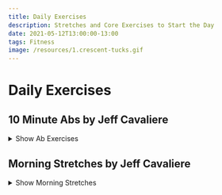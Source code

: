 ```yaml
---
title: Daily Exercises
description: Stretches and Core Exercises to Start the Day
date: 2021-05-12T13:00:00-13:00
tags: Fitness
image: /resources/1.crescent-tucks.gif
---
```


<h1>Daily Exercises</h1>

<h2>10 Minute Abs by Jeff Cavaliere</h2>

<details>
  <summary>Show Ab Exercises</summary>

  <p>Source: <a href="https://athleanx.com/articles/abs-for-men/10-minute-ab-workout">10 Minute Ab Workout | 8 Ab Exercises | Athlean-X</a> ; <a href="https://www.youtube.com/embed/i27K2ry9jEo">YouTube Video</a></p>
  
  <p>Perform Exercise for 45 seconds</p>
  <p>Rest for 15 seconds</p>

  <ul>
    <li><img src="/resources/1.crescent-tucks.gif" alt="Crescent Tucks"> Crescent Tucks</li>
    <li><img src="/resources/2.backward-7s.gif" alt="Backward 7s"> Backward 7x</li>
    <li><img src="/resources/3.swipers.gif" alt="Swipers"> Swipers</li>
    <li><img src="/resources/4.side-cycles.gif" alt="Side Cycles"> Side Cycles - Left</li>
    <li><img src="/resources/4.side-cycles.gif" alt="Side Cycles"> Side Cycles - Right</li>
    <li><img src="/resources/5.mountain-hip-dips.gif" alt="Mountain Hip Dips"> Mountain Hip Dips</li>
    <li><img src="/resources/6.frog-v-ups.gif" alt="Frog V-Ups"> Frog V-Ups</li>
    <li><img src="/resources/7.side-scissor-crunch.gif" alt="Side Scissor Crunches"> Side Scissor Crunches - Left</li>
    <li><img src="/resources/7.side-scissor-crunch.gif" alt="Side Scissor Crunches"> Side Scissor Crunches - Right</li>
    <li><img src="/resources/8.corpse-crunch.gif" alt="Corpse Crunch"> Corpse Crunch</li>
  </ul>
</details>

<h2>Morning Stretches by Jeff Cavaliere</h2>

<details>
  <summary>Show Morning Stretches</summary>

  <p>Source: <a href="https://www.youtube.com/embed/2X7LDuBcPMw">5 Stretches You Should Be Doing EVERY Morning!</a></p>

  <ul>
    <li><img src="/resources/BridgeAndReachOver.gif" alt="Bridge and Reach Over"> Bridge and Reach Over</li>
    <li><img src="/resources/QLSlide.gif" alt="QL Slide"> QL Slide</li>
    <li><img src="/resources/SquatAndReach.gif" alt="Squat and Reach"> Squat and Reach</li>
    <li><img src="/resources/KneelingLungAndTorsoTwist.gif" alt="Kneeling Lunge and Torso Twist"> Kneeling Lunge and Torso Twist</li>
    <li><img src="/resources/HipHingeAndTorsoBend.gif" alt="Hip Hinge and Torso Bend"> Hip Hinge and Torso Bend</li>
  </ul>
</details>
